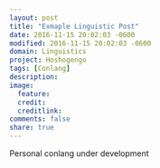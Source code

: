 ```yaml
---
layout: post
title: "Exmaple Linguistic Post"
date: 2016-11-15 20:02:03 -0600
modified: 2016-11-15 20:02:03 -0600
domain: Linguistics
project: Hoshogengo
tags: [Conlang]
description:
image:
  feature:
  credit:
  creditlink:
comments: false
share: true
---
```


Personal conlang under development
